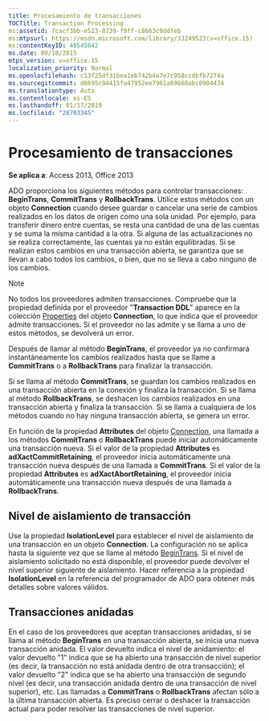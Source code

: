 ```yaml
---
title: Procesamiento de transacciones
TOCTitle: Transaction Processing
ms:assetid: 7cacf3bb-e523-8739-f9ff-c8663c9ddfeb
ms:mtpsurl: https://msdn.microsoft.com/library/JJ249523(v=office.15)
ms:contentKeyID: 48545842
ms.date: 09/18/2015
mtps_version: v=office.15
localization_priority: Normal
ms.openlocfilehash: c13f25df31bea1eb742b4a7e7c958ccdbfb7274a
ms.sourcegitcommit: d6695c94415fa47952ee7961a69660abc0904434
ms.translationtype: Auto
ms.contentlocale: es-ES
ms.lasthandoff: 01/17/2019
ms.locfileid: "28703345"
---
```

# <a name="transaction-processing"></a>Procesamiento de transacciones

**Se aplica a**: Access 2013, Office 2013

ADO proporciona los siguientes métodos para controlar transacciones: **BeginTrans**, **CommitTrans** y **RollbackTrans**. Utilice estos métodos con un objeto **Connection** cuando desee guardar o cancelar una serie de cambios realizados en los datos de origen como una sola unidad. Por ejemplo, para transferir dinero entre cuentas, se resta una cantidad de una de las cuentas y se suma la misma cantidad a la otra. Si alguna de las actualizaciones no se realiza correctamente, las cuentas ya no están equilibradas. Si se realizan estos cambios en una transacción abierta, se garantiza que se llevan a cabo todos los cambios, o bien, que no se lleva a cabo ninguno de los cambios.

> [!NOTE]
> No todos los proveedores admiten transacciones. Compruebe que la propiedad definida por el proveedor "**Transaction DDL**" aparece en la colección [Properties](properties-collection-ado.md) del objeto **Connection**, lo que indica que el proveedor admite transacciones. Si el proveedor no las admite y se llama a uno de estos métodos, se devolverá un error.

Después de llamar al método **BeginTrans**, el proveedor ya no confirmará instantáneamente los cambios realizados hasta que se llame a **CommitTrans** o a **RollbackTrans** para finalizar la transacción.

Si se llama al método **CommitTrans**, se guardan los cambios realizados en una transacción abierta en la conexión y finaliza la transacción. Si se llama al método **RollbackTrans**, se deshacen los cambios realizados en una transacción abierta y finaliza la transacción. Si se llama a cualquiera de los métodos cuando no hay ninguna transacción abierta, se genera un error.

En función de la propiedad **Attributes** del objeto [Connection](attributes-property-ado.md), una llamada a los métodos **CommitTrans** o **RollbackTrans** puede iniciar automáticamente una transacción nueva. Si el valor de la propiedad **Attributes** es **adXactCommitRetaining**, el proveedor inicia automáticamente una transacción nueva después de una llamada a **CommitTrans**. Si el valor de la propiedad **Attributes** es **adXactAbortRetaining**, el proveedor inicia automáticamente una transacción nueva después de una llamada a **RollbackTrans**.

## <a name="transaction-isolation-level"></a>Nivel de aislamiento de transacción

Use la propiedad **IsolationLevel** para establecer el nivel de aislamiento de una transacción en un objeto **Connection**. La configuración no se aplica hasta la siguiente vez que se llame al método [BeginTrans](begintrans-committrans-and-rollbacktrans-methods-ado.md). Si el nivel de aislamiento solicitado no está disponible, el proveedor puede devolver el nivel superior siguiente de aislamiento. Hacer referencia a la propiedad **IsolationLevel** en la referencia del programador de ADO para obtener más detalles sobre valores válidos.

## <a name="nested-transactions"></a>Transacciones anidadas

En el caso de los proveedores que aceptan transacciones anidadas, si se llama al método **BeginTrans** en una transacción abierta, se inicia una nueva transacción anidada. El valor devuelto indica el nivel de anidamiento: el valor devuelto "1" indica que se ha abierto una transacción de nivel superior (es decir, la transacción no está anidada dentro de otra transacción); el valor devuelto "2" indica que se ha abierto una transacción de segundo nivel (es decir, una transacción anidada dentro de una transacción de nivel superior), etc. Las llamadas a **CommitTrans** o **RollbackTrans** afectan sólo a la última transacción abierta. Es preciso cerrar o deshacer la transacción actual para poder resolver las transacciones de nivel superior.

